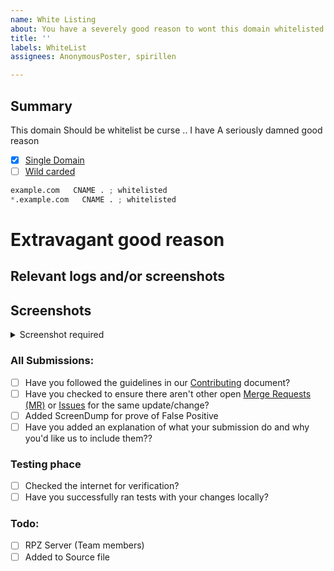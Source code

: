 ```yaml
---
name: White Listing
about: You have a severely good reason to wont this domain whitelisted
title: ''
labels: WhiteList
assignees: AnonymousPoster, spirillen

---
```


## Summary
<!--
Note: If you're a website owner that has been specifically targeted, fix the
site before reporting. Remove revolving ad servers, popup ads, adblock
countering etc. Only then will this request be reviewed.

Screenshot is required within the <details> pane. Leave a blank line before
and after the image link -->

<!-- Summarize the reason encountered concisely, and keep any domains in
back ticks `(`)` -->

This domain Should be whitelist be curse .. I have A seriously damned
good reason

- [X] <a href="source/whitelist/domains.list">Single Domain</a>
- [ ] <a href="source/whitelist/wildcard.list">Wild carded</a>

```python
example.com   CNAME . ; whitelisted
*.example.com   CNAME . ; whitelisted
```

# Extravagant good reason
<!-- Try to convince the team of why this domain should be added to the
whitelist -->

## Relevant logs and/or screenshots

<!-- Paste any relevant logs - please use code blocks (```) to format
console output, logs, and code as it's very hard to read otherwise. -->

## Screenshots

<details><Summary>Screenshot required</summary>



</details>

### All Submissions:
- [ ] Have you followed the guidelines in our [Contributing](CONTRIBUTING.md) document?
- [ ] Have you checked to ensure there aren't other open [Merge Requests (MR)](../merge_requests) or [Issues](../issues) for the same update/change?
- [ ] Added ScreenDump for prove of False Positive
- [ ] Have you added an explanation of what your submission do and why you'd like us to include them??

### Testing phace
- [ ] Checked the internet for verification?
- [ ] Have you successfully ran tests with your changes locally?

### Todo:
- [ ] RPZ Server (Team members)
- [ ] Added to Source file
